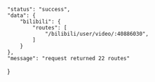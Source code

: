     "status": "success",
    "data": {
        "bilibili": {
            "routes": [
                "/bilibili/user/video/:40886030",
            ]
        }
    },
    "message": "request returned 22 routes"
}
